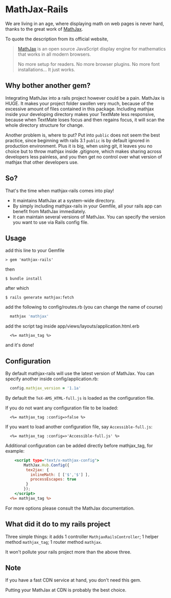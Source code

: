# MathJax-Rails

We are living in an age, where displaying math on web pages is never hard, thanks to the great work of [MathJax](https://github.com/mathjax/MathJax). 

To quote the description from its official website,

  > [MathJax](https://github.com/mathjax/MathJax) is an open source JavaScript display engine for mathematics that works in all modern browsers.
  > 
  > No more setup for readers. No more browser plugins. No more font installations… It just works.

## Why bother another gem?

Integrating MathJax into a rails project however could be a pain. MathJax is HUGE. It makes your project folder swollen very much, because of the excessive amount of files contained in this package. Including mathjax inside your developing directory makes your TextMate less responsive, because when TextMate loses focus and then regains focus, it will scan the whole directory structure for change.

Another problem is, where to put? Put into `public` does not seem the best practice, since beginning with rails 3.1 `public` is by default ignored in production environment. Plus it is big, when using git, it leaves you no choice but to throw mathjax inside .gitignore, which makes sharing across developers less painless, and you then get no control over what version of mathjax that other developers use.

## So?

That's the time when mathjax-rails comes into play!

  * It maintains MathJax at a system-wide directory.
  * By simply including mathjax-rails in your Gemfile, all your rails app can benefit from MathJax immediately.
  * It can maintain several versions of MathJax. You can specify the version you want to use via Rails config file.

## Usage

add this line to your Gemfile

	> gem 'mathjax-rails'
  
then

	$ bundle install

after which

	$ rails generate mathjax:fetch

add the following to config/routes.rb (you can change the name of course)

``` ruby
  mathjax 'mathjax'
```
add the script tag inside app/views/layouts/application.html.erb

``` erb
  <%= mathjax_tag %>
```  
and it's done!

## Configuration

By default mathjax-rails will use the latest version of MathJax. You can specify another inside config/application.rb:

``` ruby
  config.mathjax_version = '1.1a'
```
By default the `TeX-AMS_HTML-full.js` is loaded as the configuration file.

If you do not want any configuration file to be loaded:

``` erb
  <%= mathjax_tag :config=>false %>
```
If you want to load another configuration file, say `Accessible-full.js`:

``` erb
  <%= mathjax_tag :config=>'Accessible-full.js' %>
```
Additional configuration can be added directly before mathjax_tag, for example:

``` rhtml
	<script type="text/x-mathjax-config">
		MathJax.Hub.Config({
		 tex2jax: {
		   inlineMath: [ ['$','$'] ],
		   processEscapes: true
		 }
		});
	</script>
  <%= mathjax_tag %>
```

For more options please consult the MathJax documentation.

## What did it do to my rails project

Three simple things: it adds 1 controller `MathjaxRailsController`; 1 helper method `mathjax_tag`; 1 router method `mathjax`.

It won't pollute your rails project more than the above three.

## Note

If you have a fast CDN service at hand, you don't need this gem.

Putting your MathJax at CDN is probably the best choice.